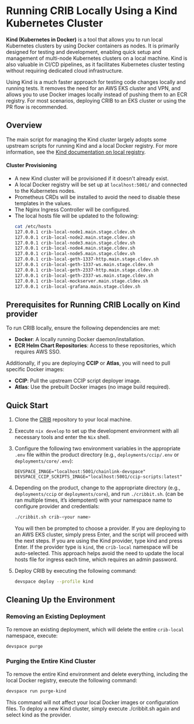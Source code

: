# Running CRIB Locally Using a Kind Kubernetes Cluster

**Kind (Kubernetes in Docker)** is a tool that allows you to run local Kubernetes clusters by using Docker containers as nodes. It is primarily designed for testing and development, enabling quick setup and management of multi-node Kubernetes clusters on a local machine. Kind is also valuable in CI/CD pipelines, as it facilitates Kubernetes cluster testing without requiring dedicated cloud infrastructure.

Using Kind is a much faster approach for testing code changes locally and running tests. It removes the need for an AWS EKS cluster and VPN, and allows you to use Docker images locally instead of pushing them to an ECR registry. For most scenarios, deploying CRIB to an EKS cluster or using the PR flow is recommended.

## Overview

The main script for managing the Kind cluster largely adopts some upstream scripts for running Kind and a local Docker registry. For more information, see the [Kind documentation on local registry](https://kind.sigs.k8s.io/docs/user/local-registry/).

#### Cluster Provisioning

- A new Kind cluster will be provisioned if it doesn't already exist.
- A local Docker registry will be set up at `localhost:5001/` and connected to the Kubernetes nodes.
- Prometheus CRDs will be installed to avoid the need to disable these templates in the values.
- The Nginx Ingress Controller will be configured.
- The local hosts file will be updated to the following:
  ```bash
  cat /etc/hosts
  127.0.0.1 crib-local-node1.main.stage.cldev.sh
  127.0.0.1 crib-local-node2.main.stage.cldev.sh
  127.0.0.1 crib-local-node3.main.stage.cldev.sh
  127.0.0.1 crib-local-node4.main.stage.cldev.sh
  127.0.0.1 crib-local-node5.main.stage.cldev.sh
  127.0.0.1 crib-local-geth-1337-http.main.stage.cldev.sh
  127.0.0.1 crib-local-geth-1337-ws.main.stage.cldev.sh
  127.0.0.1 crib-local-geth-2337-http.main.stage.cldev.sh
  127.0.0.1 crib-local-geth-2337-ws.main.stage.cldev.sh
  127.0.0.1 crib-local-mockserver.main.stage.cldev.sh
  127.0.0.1 crib-local-grafana.main.stage.cldev.sh
  ```

## Prerequisites for Running CRIB Locally on Kind provider

To run CRIB locally, ensure the following dependencies are met:

- **Docker**: A locally running Docker daemon/installation.
- **ECR Helm Chart Repositories**: Access to these repositories, which requires AWS SSO.

Additionally, if you are deploying **CCIP** or **Atlas**, you will need to pull specific Docker images:

- **CCIP**: Pull the upstream CCIP script deployer image.
- **Atlas**: Use the prebuilt Docker images (no image build required).

## Quick Start

1. Clone the [CRIB](https://github.com/smartcontractkit/crib) repository to your local machine.

2. Execute `nix develop` to set up the development environment with all necessary tools and enter the `Nix` shell.

3. Configure the following two environment variables in the appropriate `.env` file within the product directory (e.g., `deployments/ccip/.env` or `deployments/core/.env`):

   ```
   DEVSPACE_IMAGE="localhost:5001/chainlink-devspace"
   DEVSPACE_CCIP_SCRIPTS_IMAGE="localhost:5001/ccip-scripts:latest"
   ```

4. Depending on the product, change to the appropriate directory (e.g., `deployments/ccip` or `deployments/core`), and run `./cribbit.sh`. (can be ran multiple times, it’s idempotent) with your namespace name to configure provider and credentials:

   ```bash
   ./cribbit.sh crib-<your name>
   ```

   You will then be prompted to choose a provider. If you are deploying to an AWS EKS cluster, simply press Enter, and the script will proceed with the next steps. If you are using the Kind provider, type kind and press Enter.
   If the provider type is `kind`, the `crib-local` namespace will be auto-selected. This approach helps avoid the need to update the local hosts file for ingress each time, which requires an admin password.

5. Deploy CRIB by executing the following command:

   ```bash
   devspace deploy --profile kind
   ```

## Cleaning Up the Environment

### Removing an Existing Deployment

To remove an existing deployment, which will delete the entire `crib-local` namespace, execute:

```bash
devspace purge
```

### Purging the Entire Kind Cluster

To remove the entire Kind environment and delete everything, including the local Docker registry, execute the following command:

```bash
devspace run purge-kind
```

This command will not affect your local Docker images or configuration files. To deploy a new Kind cluster, simply execute ./cribbit.sh again and select kind as the provider.
